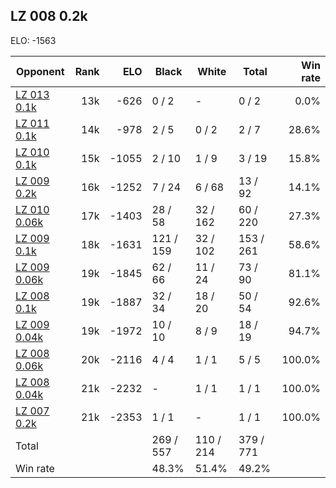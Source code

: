 ## LZ 008 0.2k ##

ELO: -1563

Opponent | Rank | ELO | Black | White | Total | Win rate
---------|-----:|----:|-------|-------|-------|-------:
[LZ 013 0.1k](LZ%20013%200.1k.md) | 13k | -626 | 0 / 2 | - | 0 / 2 | 0.0%
[LZ 011 0.1k](LZ%20011%200.1k.md) | 14k | -978 | 2 / 5 | 0 / 2 | 2 / 7 | 28.6%
[LZ 010 0.1k](LZ%20010%200.1k.md) | 15k | -1055 | 2 / 10 | 1 / 9 | 3 / 19 | 15.8%
[LZ 009 0.2k](LZ%20009%200.2k.md) | 16k | -1252 | 7 / 24 | 6 / 68 | 13 / 92 | 14.1%
[LZ 010 0.06k](LZ%20010%200.06k.md) | 17k | -1403 | 28 / 58 | 32 / 162 | 60 / 220 | 27.3%
[LZ 009 0.1k](LZ%20009%200.1k.md) | 18k | -1631 | 121 / 159 | 32 / 102 | 153 / 261 | 58.6%
[LZ 009 0.06k](LZ%20009%200.06k.md) | 19k | -1845 | 62 / 66 | 11 / 24 | 73 / 90 | 81.1%
[LZ 008 0.1k](LZ%20008%200.1k.md) | 19k | -1887 | 32 / 34 | 18 / 20 | 50 / 54 | 92.6%
[LZ 009 0.04k](LZ%20009%200.04k.md) | 19k | -1972 | 10 / 10 | 8 / 9 | 18 / 19 | 94.7%
[LZ 008 0.06k](LZ%20008%200.06k.md) | 20k | -2116 | 4 / 4 | 1 / 1 | 5 / 5 | 100.0%
[LZ 008 0.04k](LZ%20008%200.04k.md) | 21k | -2232 | - | 1 / 1 | 1 / 1 | 100.0%
[LZ 007 0.2k](LZ%20007%200.2k.md) | 21k | -2353 | 1 / 1 | - | 1 / 1 | 100.0%
Total | | | 269 / 557 | 110 / 214 | 379 / 771 | 
Win rate| | | 48.3% | 51.4% | 49.2% | 
